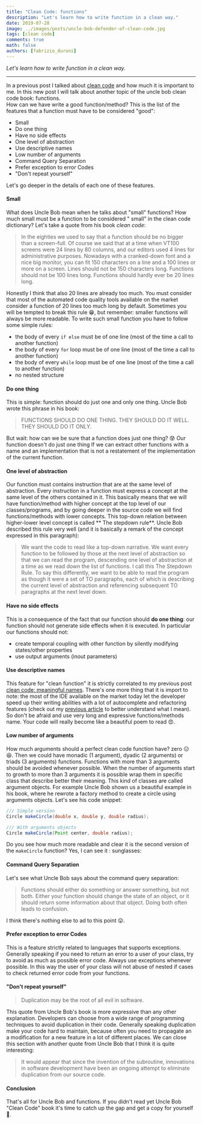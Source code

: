 ```yaml
---
title: "Clean Code: functions"
description: "Let's learn how to write function in a clean way."
date: 2019-07-28 
image: ../images/posts/uncle-bob-defender-of-clean-code.jpg 
tags: [clean code]
comments: true
math: false
authors: [fabrizio_duroni]
---
```


*Let's learn how to write function in a clean way.*

---

In a previous post I talked about [clean code](/2018/04/25/clean-code-objects-data-structures-law-demeter/) and how
much it is important to me. In this new post I will talk about another topic of the uncle bob clean code book:
functions.  
How can we have write a good function/method? This is the list of the features that a function must have to be
considered "good":

* Small
* Do one thing
* Have no side effects
* One level of abstraction
* Use descriptive names
* Low number of arguments
* Command Query Separation
* Prefer exception to error Codes
* "Don't repeat yourself"

Let's go deeper in the details of each one of these features.

#### **Small**

What does Uncle Bob mean when he talks about "small" functions? How much small must be a function to be considered "
small" in the clean code dictionary? Let's take a quote from his book *clean code*:

> In the eighties we used to say that a function should be no bigger than a screen-full. Of course we said that at a time when VT100 screens were 24 lines by 80 columns, and our editors used 4 lines for administrative purposes. Nowadays with a cranked-down font and a nice big monitor, you can fit 150 characters on a line and a 100 lines or more on a screen. Lines should not be 150 characters long. Functions should not be 100 lines long. Functions should hardly ever be 20 lines long.

Honestly I think that also 20 lines are already too much. You must consider that most of the automated code quality
tools available on the market consider a function of 20 lines too much long by default. Sometimes you will be tempted to
break this rule :grin:, but remember: smaller functions will always be more readable. To write such small function you
have to follow some simple rules:

* the body of every `if else` must be of one line (most of the time a call to another function)
* the body of every `for` loop must be of one line (most of the time a call to another function)
* the body of every `while` loop must be of one line (most of the time a call to another function)
* no nested structure

#### **Do one thing**

This is simple: function should do just one and only one thing. Uncle Bob wrote this phrase in his book:

> FUNCTIONS SHOULD DO ONE THING. THEY SHOULD DO IT WELL. THEY SHOULD DO IT ONLY.

But wait: how can we be sure that a function does just one thing? :cold_sweat: Our function doesn't do just one thing If
we can extract other functions with a name and an implementation that is not a restatement of the implementation of the
current function.

#### **One level of abstraction**

Our function must contains instruction that are at the same level of abstraction. Every instruction in a function must
express a concept at the same level of the others contained in it. This basically means that we will have
function/method with higher concept at the top level of our classes/programs, and by going deeper in the source code we
will find functions/methods with lower concepts. This top-down relation between higher-lower level concept is called **
The stepdown rule**. Uncle Bob described this rule very well (and it is basically a remark of the concept expressed in
this paragraph):

> We want the code to read like a top-down narrative. We want every function to be followed by those at the next level of abstraction so that we can read the program, descending one level of abstraction at a time as we read down the list of functions. I call this The Stepdown Rule. To say this differently, we want to be able to read the program as though it were a set of TO paragraphs, each of which is describing the current level of abstraction and referencing subsequent TO paragraphs at the next level down.

#### **Have no side effects**

This is a consequence of the fact that our function should **do one thing**: our function should not generate side
effects when it is executed. In particular our functions should not:

* create temporal coupling with other function by silently modifying states/other properties
* use output arguments (inout parameters)

#### **Use descriptive names**

This feature for "clean function" it is strictly correlated to my previous
post [clean code: meaningful names](/2017/09/11/clean-code-meaningful-names/ "clean code meaningful names"). There's
one more thing that it is import to note: the most of the IDE available on the market today let the developer speed up
their writing abilities with a lot of autocomplete and refactoring features (check out
my [previous article](/2018/01/16/ide-refactoring-android-studio-xcode-appcode-webstorm-jetbrains/ "xcode android studio refactoring")
to better understand what I mean). So don't be afraid and use very long and expressive functions/methods name. Your code
will really become like a beautiful poem to read :heart_eyes:.

#### **Low number of arguments**

How much arguments should a perfect clean code function have? zero :expressionless::laughing:. Then we could have
monadic (1 argument), dyadic (2 arguments) or triads (3 arguments) functions. Functions with more than 3 arguments
should be avoided whenever possible. When the number of arguments start to growth to more than 3 arguments it is
possible wrap them in specific class that describe better their meaning. This kind of classes are called argument
objects. For example Uncle Bob shown us a beautiful example in his book, where he rewrote a factory method to create a
circle using arguments objects. Let's see his code snippet:

```java
/// Simple version
Circle makeCircle(double x, double y, double radius);

/// With arguments objects
Circle makeCircle(Point center, double radius);
```  

Do you see how much more readable and clear it is the second version of the `makeCircle` function? Yes, I can see it :
sunglasses:

#### **Command Query Separation**

Let's see what Uncle Bob says about the command query separation:

> Functions should either do something or answer something, but not both. Either your function should change the state of an object, or it should return some information about that object. Doing both often leads to confusion.

I think there's nothing else to ad to this point :stuck_out_tongue:.

#### **Prefer exception to error Codes**

This is a feature strictly related to languages that supports exceptions. Generally speaking if you need to return an
error to a user of your class, try to avoid as much as possible error code. Always use exceptions whenever possible. In
this way the user of your class will not abuse of nested if cases to check returned error code from your functions.

#### **"Don't repeat yourself"**

> Duplication may be the root of all evil in software.

This quote from Uncle Bob's book is more expressive than any other explanation. Developers can choose from a wide range
of programming techniques to avoid duplication in their code. Generally speaking duplication make your code hard to
maintain, because often you need to propagate an a modification for a new feature in a lot of different places. We can
close this section with another quote from Uncle Bob that I think it is quite interesting:

> It would appear that since the invention of the subroutine, innovations in software development have been an ongoing attempt to eliminate duplication from our source code.

#### **Conclusion**

That's all for Uncle Bob and functions. If you didn't read yet Uncle Bob "Clean Code" book it's time to catch up the gap
and get a copy for yourself :sparkling_heart:.
